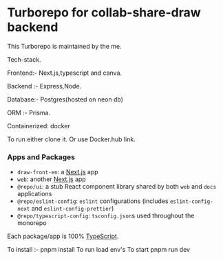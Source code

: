 # Turborepo for collab-share-draw backend

This Turborepo is maintained by the me.

Tech-stack.

Frontend:- Next.js,typescript and canva.

Backend :- Express,Node.

Database:- Postgres(hosted on neon db)

ORM :- Prisma.

Containerized: docker


To run either clone it.
Or use Docker.hub link.

### Apps and Packages

- `draw-front-en`: a [Next.js](https://nextjs.org/) app
- `web`: another [Next.js](https://nextjs.org/) app
- `@repo/ui`: a stub React component library shared by both `web` and `docs` applications
- `@repo/eslint-config`: `eslint` configurations (includes `eslint-config-next` and `eslint-config-prettier`)
- `@repo/typescript-config`: `tsconfig.json`s used throughout the monorepo

Each package/app is 100% [TypeScript](https://www.typescriptlang.org/).

To install :- pnpm install
To run load env's 
To start pnpm run dev
